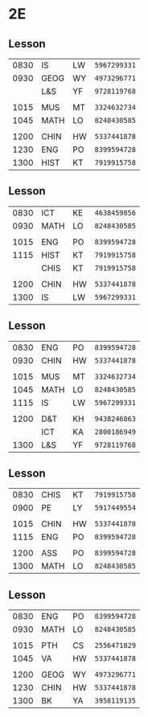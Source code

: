 # **2E**

##  Lesson
|      |      |    |              |
| ---- | ---- | -- | ------------ |
| 0830 | IS   | LW | `5967299331` |
| 0930 | GEOG | WY | `4973296771` |
|      | L&S  | YF | `9728119768` |
|      |      |    |              |
| 1015 | MUS  | MT | `3324632734` |
| 1045 | MATH | LO | `8248430585` |
|      |      |    |              |
| 1200 | CHIN | HW | `5337441878` |
| 1230 | ENG  | PO | `8399594728` |
| 1300 | HIST | KT | `7919915758` |

##  Lesson
|      |      |    |              |
| ---- | ---- | -- | ------------ |
| 0830 | ICT  | KE | `4638459856` |
| 0930 | MATH | LO | `8248430585` |
|      |      |    |              |
| 1015 | ENG  | PO | `8399594728` |
| 1115 | HIST | KT | `7919915758` |
|      | CHIS | KT | `7919915758` |
|      |      |    |              |
| 1200 | CHIN | HW | `5337441878` |
| 1300 | IS   | LW | `5967299331` |

##  Lesson
|      |      |    |              |
| ---- | ---- | -- | ------------ |
| 0830 | ENG  | PO | `8399594728` |
| 0930 | CHIN | HW | `5337441878` |
|      |      |    |              |
| 1015 | MUS  | MT | `3324632734` |
| 1045 | MATH | LO | `8248430585` |
| 1115 | IS   | LW | `5967299331` |
|      |      |    |              |
| 1200 | D&T  | KH | `9438246863` |
|      | ICT  | KA | `2800186949` |
| 1300 | L&S  | YF | `9728119768` |

##  Lesson
|      |      |    |              |
| ---- | ---- | -- | ------------ |
| 0830 | CHIS | KT | `7919915758` |
| 0900 | PE   | LY | `5917449554` |
|      |      |    |              |
| 1015 | CHIN | HW | `5337441878` |
| 1115 | ENG  | PO | `8399594728` |
|      |      |    |              |
| 1200 | ASS  | PO | `8399594728` |
| 1300 | MATH | LO | `8248430585` |

##  Lesson
|      |      |    |              |
| ---- | ---- | -- | ------------ |
| 0830 | ENG  | PO | `8399594728` |
| 0930 | MATH | LO | `8248430585` |
|      |      |    |              |
| 1015 | PTH  | CS | `2556471829` |
| 1045 | VA   | HW | `5337441878` |
|      |      |    |              |
| 1200 | GEOG | WY | `4973296771` |
| 1230 | CHIN | HW | `5337441878` |
| 1300 | BK   | YA | `3958119135` |